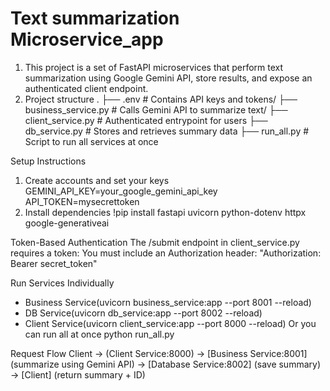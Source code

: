 # Text summarization Microservice_app 

1) This project is a set of FastAPI microservices that perform text summarization using Google Gemini API, store results, and expose an authenticated client endpoint.
2) Project structure
   .
├── .env                     # Contains API keys and tokens/
├── business_service.py      # Calls Gemini API to summarize text/
├── client_service.py        # Authenticated entrypoint for users
├── db_service.py            # Stores and retrieves summary data
├── run_all.py               # Script to run all services at once

Setup Instructions
1. Create accounts and set your keys
GEMINI_API_KEY=your_google_gemini_api_key
API_TOKEN=mysecrettoken
2. Install dependencies
!pip install fastapi uvicorn python-dotenv httpx google-generativeai

Token-Based Authentication
The /submit endpoint in client_service.py requires a token:
You must include an Authorization header:
"Authorization: Bearer secret_token"

Run Services Individually
- Business Service(uvicorn business_service:app --port 8001 --reload)
- DB Service(uvicorn db_service:app --port 8002 --reload)
- Client Service(uvicorn client_service:app --port 8000 --reload)
  Or you can run all at once 
python run_all.py

Request Flow
Client → (Client Service:8000) → [Business Service:8001] (summarize using Gemini API) → [Database Service:8002] (save summary) → [Client] (return summary + ID)
